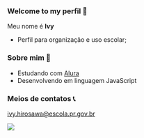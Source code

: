 ### Welcome to my perfil 💮

Meu nome é **Ivy**

- Perfil para organização e uso escolar;

### Sobre mim 🌸

- Estudando com [Alura](https://cursos.alura.com.br)
- Desenvolvendo em linguagem JavaScript

### Meios de contatos 📞

ivy.hirosawa@escola.pr.gov.br

![](https://media.tenor.com/CJPSh_QmdYUAAAAC/pokemon-eevee.gif)


